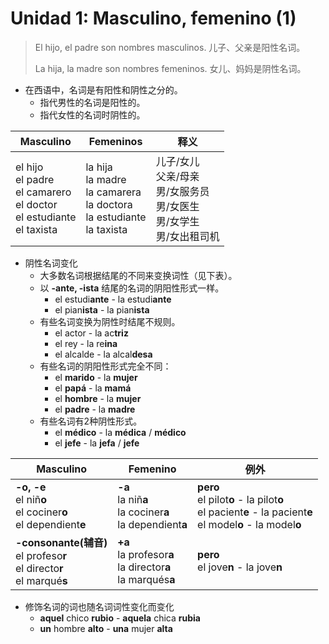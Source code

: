 ﻿# Unidad 1: Masculino, femenino (1)

> El hijo, el padre son nombres masculinos. 儿子、父亲是阳性名词。
>
> La hija, la madre son nombres femeninos. 女儿、妈妈是阴性名词。

* 在西语中，名词是有阳性和阴性之分的。
  * 指代男性的名词是阳性的。
  * 指代女性的名词时阴性的。

Masculino | Femeninos | 释义
--- | --- | ---
el hijo <br> el padre <br> el camarero <br> el doctor <br> el estudiante <br> el taxista | la hija <br> la madre <br> la camarera <br> la doctora <br> la estudiante <br> la taxista | 儿子/女儿 <br> 父亲/母亲 <br> 男/女服务员 <br> 男/女医生 <br> 男/女学生 <br> 男/女出租司机

* 阴性名词变化
  * 大多数名词根据结尾的不同来变换词性（见下表）。
  * 以 **-ante, -ista** 结尾的名词的阴阳性形式一样。
    * el estudi**ante** - la estudi**ante**
    * el pian**ista** - la pian**ista**
  * 有些名词变换为阴性时结尾不规则。
    * el actor - la ac**triz**
    * el rey - la re**ina**
    * el alcalde - la alcal**desa**
  * 有些名词的阴阳性形式完全不同：
    * el **marido** - la **mujer**
    * el **papá** - la **mamá**
    * el **hombre** - la **mujer**
    * el **padre** - la **madre**
  * 有些名词有2种阴性形式。
    * el **médico** - la **médica** / **médico**
    * el **jefe** - la **jefa** / **jefe**

Masculino | Femenino | 例外
--- | --- | ---
**-o, -e** <br> el niñ**o** <br> el cociner**o** <br> el dependient**e** | **-a** <br> la niñ**a** <br> la cociner**a** <br> la dependient**a** | **pero** <br> el pilot**o** - la pilot**o** <br> el pacient**e** - la pacient**e** <br> el model**o** - la model**o**
**-consonante(辅音)** <br> el profeso**r** <br> el directo**r** <br> el marqué**s** | **+a** <br> la profesor**a** <br> la director**a** <br> la marqués**a** | **pero** <br> el jove**n** - la jove**n**

* 修饰名词的词也随名词词性变化而变化
  * **aquel** chico **rubio** - **aquela** chica **rubia**
  * **un** hombre **alto** - **una** mujer **alta**
